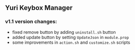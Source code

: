 ## Yuri Keybox Manager

### v1.1 version changes:
- fixed remove button by adding `uninstall.sh` button
- added update button by setting `UpdateJson` in `module.prop`
- some improvements in `action.sh` and `customize.sh` scripts
